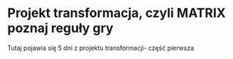 # Projekt transformacja, czyli MATRIX poznaj reguły gry
Tutaj pojawia się 5 dni z projektu transformacji- część pierwsza


